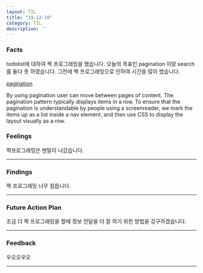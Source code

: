 ```yaml
---
layout: TIL
title: "19-12-10"
category: TIL
description: ''
---
```



### Facts

todolist에 대하여 짝 프로그래밍을 했습니다.
오늘의 목표인 pagination 이랑 search 를 둘다 못 하였습니다. 그전에 짝 프로그래밍으로 인하여 시간을 많이 썼습니다.

[pagination](https://developer.mozilla.org/en-US/docs/Web/CSS/Layout_cookbook/Pagination)

By using pagination user can move between pages of content. The pagination pattern typically displays items in a row. To ensure that the pagination is understandable by people using a screenreader, we mark the items up as a list inside a nav element, and then use CSS to display the layout visually as a row.

### Feelings

짝프로그래밍은 멘탈이 나갔습니다.

----

### Findings

짝 프로그래밍 너무 힘듭니다.

----

### Future Action Plan

조금 더 짝 프로그래밍을 할때 정보 전달을 더 잘 하기 위한 방법을 강구하겠습니다.

----

### Feedback

우오오우오

----
